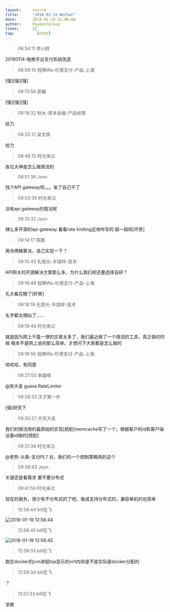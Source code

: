 ```yaml
---
layout:     source 
title:      "2018-01-19-WeChat"
date:       2018-01-19 12:00:00
author:     PaymentGroup
lines:      22 
tag:		  [chat]
---
```

> 06:54:11  李小胖  
   
20180114-电商平台支付系统改造  
   
> 08:06:10  程琳Wa-杉德支付-产品-上海  
   
[强][强][强]  
   
> 08:13:56  窦巍  
   
[强][强][强]  
   
> 08:18:32  秋水-厚本金融-产品经理  
   
给力  
   
> 08:25:12  梁文辉  
   
给力  
   
> 08:48:12  时光来过  
   
各位大神是怎么做限流的  
   
> 08:51:36  Json  
   
找个API gateway呗。。。省了自己干了  
   
> 09:03:35  时光来过  
   
没有api gateway的情况呢  
   
> 09:13:32  Json  
   
辣么多开源的api gateway 看看rate limiting这块咋写的 超一超呗[坏笑]  
   
> 09:14:17  陈鹏  
   
用令牌桶算法，自己实现一下？  
   
> 09:15:43  孔晓光-丰瑞祥-技术  
   
API网关的开源解决方案那么多，为什么我们却还要选择自研？  
   
> 09:16:48  程琳Wa-杉德支付-产品-上海  
   
孔大看花眼了[奸笑]  
   
> 09:18:19  孔晓光-丰瑞祥-技术  
   
名字都太相似了……  
   
> 09:19:44  时光来过  
   
就是因为网上千篇一律的文章太多了，我们最近做了一个限流的工具，真正做的时候 根本不是网上说的那么简单。才想问下大家都是怎么做的  
   
> 09:19:56  程琳Wa-杉德支付-产品-上海  
   
哈哈哈，有同感  
   
> 09:27:50  李雄峰  
   
@宋大圣  guava RateLimiter  
   
> 09:28:33  天才第一步  
   
[强]研究下  
   
> 09:30:57  齐天大圣  
   
我们的限流用的最原始的实现[捂脸]memcache写了一个，根据客户的id和客户端设备id做的[捂脸]  
   
> 09:31:34  时光来过  
   
@老熊-头条-支付PL? 对，我们的一个控制策略用的这个  
   
> 09:38:43  Json  
   
关键还是看需求 要不要分布式   
   
> 09:41:50  时光来过  
   
现在的服务，很少有不分布式的了吧。做成支持分布式的，兼容单机的也简单  
   
> 12:58:44  bill在飞  
   
![2018-01-19 12:58:44](http://static.cocolian.cn/img/201801/20180119_125844.png) 
   
> 12:58:45  bill在飞  
   
![2018-01-19 12:58:45](http://static.cocolian.cn/img/201801/20180119_125845.png) 
   
> 12:59:33  bill在飞  
   
跑在docker的jvm进程top显示的virt内存是不是实际是docker分配的  
   
> 12:59:34  bill在飞  
   
？  
   
> 13:01:33  bill在飞  
   
求教  
   
